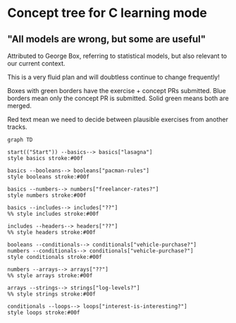 # Concept tree for C learning mode

## "All models are wrong, but some are useful"

Attributed to George Box, referring to statistical models, but also relevant to our current context.

This is a very fluid plan and will doubtless continue to change frequently!

Boxes with green borders have the exercise + concept PRs submitted.
Blue borders mean only the concept PR is submitted.
Solid green means both are merged.

Red text mean we need to decide between plausible exercises from another tracks.

```mermaid
graph TD
    
start(("Start")) --basics--> basics["lasagna"]
style basics stroke:#00f

basics --booleans--> booleans["pacman-rules"]
style booleans stroke:#00f

basics --numbers--> numbers["freelancer-rates?"]
style numbers stroke:#00f

basics --includes--> includes["??"]
%% style includes stroke:#00f

includes --headers--> headers["??"]
%% style headers stroke:#00f

booleans --conditionals--> conditionals["vehicle-purchase?"]
numbers --conditionals--> conditionals["vehicle-purchase?"]
style conditionals stroke:#00f

numbers --arrays--> arrays["??"]
%% style arrays stroke:#00f

arrays --strings--> strings["log-levels?"]
%% style strings stroke:#00f

conditionals --loops--> loops["interest-is-interesting?"]
style loops stroke:#00f
```

